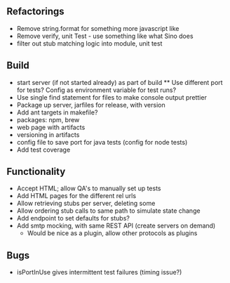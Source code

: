 ## Refactorings
* Remove string.format for something more javascript like
* Remove verify, unit Test - use something like what Sino does
* filter out stub matching logic into module, unit test

## Build
* start server (if not started already) as part of build
** Use different port for tests?  Config as environment variable for test runs?
* Use single find statement for files to make console output prettier
* Package up server, jarfiles for release, with version
* Add ant targets in makefile?
* packages: npm, brew
* web page with artifacts
* versioning in artifacts
* config file to save port for java tests (config for node tests)
* Add test coverage

## Functionality
* Accept HTML; allow QA's to manually set up tests
* Add HTML pages for the different rel urls
* Allow retrieving stubs per server, deleting some
* Allow ordering stub calls to same path to simulate state change
* Add endpoint to set defaults for stubs?
* Add smtp mocking, with same REST API (create servers on demand)
    * Would be nice as a plugin, allow other protocols as plugins

## Bugs
* isPortInUse gives intermittent test failures (timing issue?)

